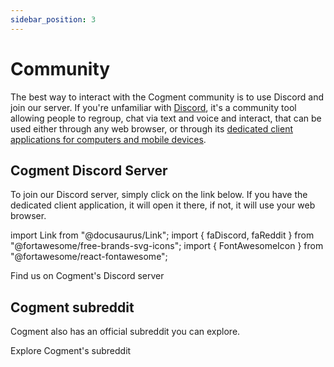 ```yaml
---
sidebar_position: 3
---
```


# Community

The best way to interact with the Cogment community is to use Discord and join our server. If you're unfamiliar with [Discord](https://discord.com/), it's a community tool allowing people to regroup, chat via text and voice and interact, that can be used either through any web browser, or through its [dedicated client applications for computers and mobile devices](https://discord.com/download).

## Cogment Discord Server

To join our Discord server, simply click on the link below. If you have the dedicated client application, it will open it there, if not, it will use your web browser.

import Link from "@docusaurus/Link";
import { faDiscord, faReddit } from "@fortawesome/free-brands-svg-icons";
import { FontAwesomeIcon } from "@fortawesome/react-fontawesome";

<Link
    className="button button--secondary"
    href="https://discord.com/invite/QDxb9Fweqr"
>
    <FontAwesomeIcon icon={faDiscord} /> Find us on Cogment's Discord server
</Link>

## Cogment subreddit

Cogment also has an official subreddit you can explore.

<Link
    className="button button--secondary"
    href="https://www.reddit.com/r/Cogment/"
>
    <FontAwesomeIcon icon={faReddit} /> Explore Cogment's subreddit
</Link>
